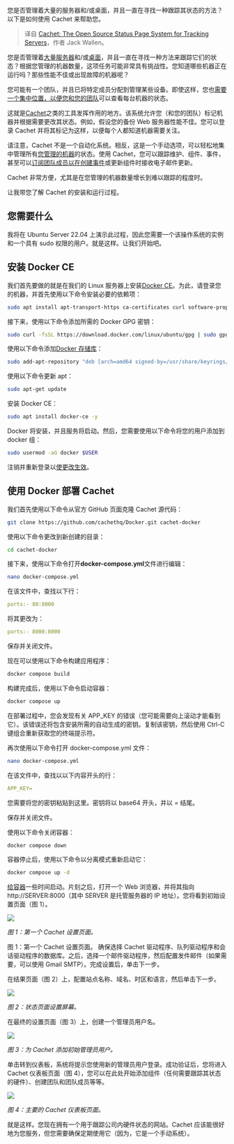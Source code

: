 
<!--
title: Cachet：用于跟踪服务器的开源状态页面系统
cover: https://cdn.thenewstack.io/media/2024/07/51991656-cachet.png
-->

您是否管理着大量的服务器和/或桌面，并且一直在寻找一种跟踪其状态的方法？以下是如何使用 Cachet 来帮助您。

> 译自 [Cachet: The Open Source Status Page System for Tracking Servers](https://thenewstack.io/cachet-the-open-source-status-page-system-for-tracking-servers/)，作者 Jack Wallen。

您是否管理着[大量服务器](https://thenewstack.io/secure-remote-linux-server-logins-with-ssh-key-authentication/)和/或[桌面](https://thenewstack.io/project-bluefin-a-linux-desktop-for-serious-developers/)，并且一直在寻找一种方法来跟踪它们的状态？根据您管理的机器数量，这项任务可能非常具有挑战性。您知道哪些机器正在运行吗？那些性能不佳或出现故障的机器呢？

您可能有一个团队，并且已将特定成员分配到管理某些设备。即使这样，您也[需要一个集中位置，以便您和您的团队](https://thenewstack.io/why-a-dataops-team-needs-a-database-reliability-engineer/)可以查看每台机器的状态。

这就是[Cachet](https://cachethq.io/)之类的工具发挥作用的地方。该系统允许您（和您的团队）标记机器并根据需要更改其状态。例如，假设您的备份 Web 服务器性能不佳。您可以登录 Cachet 并将其标记为这样，以便每个人都知道机器需要关注。

请注意，Cachet 不是一个自动化系统。相反，这是一个手动选项，可以轻松地集中管理所有[您管理的机器](https://thenewstack.io/how-apache-airflow-better-manages-machine-learning-pipelines/)的状态。使用 Cachet，您可以跟踪维护、组件、事件，甚至可以[订阅团队成员以在创建事件](https://thenewstack.io/what-can-incident-teams-learn-from-crisis-management/)或更新组件时接收电子邮件更新。

Cachet 非常方便，尤其是在您管理的机器数量增长到难以跟踪的程度时。

让我带您了解 Cachet 的安装和运行过程。

## 您需要什么

我将在 Ubuntu Server 22.04 上演示此过程，因此您需要一个该操作系统的实例和一个具有 sudo 权限的用户。就是这样。让我们开始吧。

## 安装 Docker CE

我们首先要做的就是在我们的 Linux 服务器上安装[Docker CE](https://thenewstack.io/docker-delivers-docker-extensions-docker-desktop-for-linux/)。为此，请登录您的机器，并首先使用以下命令安装必要的依赖项：

```bash
sudo apt install apt-transport-https ca-certificates curl software-properties-common -y
```

接下来，使用以下命令添加所需的 Docker GPG 密钥：

```bash
sudo curl -fsSL https://download.docker.com/linux/ubuntu/gpg | sudo gpg --dearmor -o /usr/share/keyrings/docker-archive-keyring.gpg
```

使用以下命令添加[Docker 存储库](https://thenewstack.io/simplify-linux-and-docker-command-lines-with-bash-completion/)：

```bash
sudo add-apt-repository "deb [arch=amd64 signed-by=/usr/share/keyrings/docker-archive-keyring.gpg] https://download.docker.com/linux/ubuntu $(lsb_release -cs) stable"
```

使用以下命令更新 apt：

```bash
sudo apt-get update
```

安装 Docker CE：

```bash
sudo apt install docker-ce -y
```

Docker 将安装，并且服务将启动。然后，您需要使用以下命令将您的用户添加到 docker 组：

```bash
sudo usermod -aG docker $USER
```

注销并重新登录以[使更改生效](https://thenewstack.io/ci-observability-for-effective-change-management/)。

## 使用 Docker 部署 Cachet

我们首先使用以下命令从官方 GitHub 页面克隆 Cachet 源代码：

```bash
git clone https://github.com/cachethq/Docker.git cachet-docker
```

使用以下命令更改到新创建的目录：

```bash
cd cachet-docker
```

接下来，使用以下命令打开**docker-compose.yml**文件进行编辑：

```bash
nano docker-compose.yml
```

在该文件中，查找以下行：

```yaml
ports:- 80:8000
```

将其更改为：

```yaml
ports:- 8000:8000
```

保存并关闭文件。

现在可以使用以下命令构建应用程序：

```bash
docker compose build
```

构建完成后，使用以下命令启动容器：

```bash
docker compose up
```

在部署过程中，您会发现有关 APP_KEY 的错误（您可能需要向上滚动才能看到它）。该错误还将包含安装所需的自动生成的密钥。复制该密钥，然后使用 Ctrl-C 键组合重新获取您的终端提示符。

再次使用以下命令打开 docker-compose.yml 文件：

```bash
nano docker-compose.yml
```

在该文件中，查找以以下内容开头的行：

```yaml
APP_KEY=
```

您需要将您的密钥粘贴到这里。密钥将以 base64 开头，并以 *=* 结尾。

保存并关闭文件。

使用以下命令关闭容器：

```bash
docker compose down
```

容器停止后，使用以下命令以分离模式重新启动它：

```bash
docker compose up -d
```

[给容器](https://thenewstack.io/giving-container-innovation-a-further-boost-with-bottlerocket/)一些时间启动。片刻之后，打开一个 Web 浏览器，并将其指向 http://SERVER:8000（其中 SERVER 是托管服务器的 IP 地址）。您将看到初始设置页面（图 1）。

![](https://cdn.thenewstack.io/media/2024/07/43afb27f-cachet1.jpg)

*图 1：第一个 Cachet 设置页面。*

图 1：第一个 Cachet 设置页面。
确保选择 Cachet 驱动程序、队列驱动程序和会话驱动程序的数据库。之后，选择一个邮件驱动程序，然后配置发件邮件（如果需要，可以使用 Gmail SMTP）。完成设置后，单击下一步。

在结果页面（图 2）上，配置站点名称、域名、时区和语言，然后单击下一步。

![](https://cdn.thenewstack.io/media/2024/07/13c31b3b-cachet2.jpg)

*图 2：状态页面设置屏幕。*

在最终的设置页面（图 3）上，创建一个管理员用户名。

![](https://cdn.thenewstack.io/media/2024/07/aa5d4b53-cachet3.jpg)

*图 3：为 Cachet 添加初始管理员用户。*

单击转到仪表板，系统将提示您使用新的管理员用户登录。成功验证后，您将进入 Cachet 仪表板页面（图 4），您可以在此处开始添加组件（任何需要跟踪其状态的硬件）、创建团队和团队成员等等。

![](https://cdn.thenewstack.io/media/2024/07/3d0df128-cachet4.jpg)

*图 4：主要的 Cachet 仪表板页面。*

就是这样。您现在拥有一个用于跟踪公司内硬件状态的网站。Cachet 应该能很好地为您服务，但您需要确保定期使用它（因为，它是一个手动系统）。
